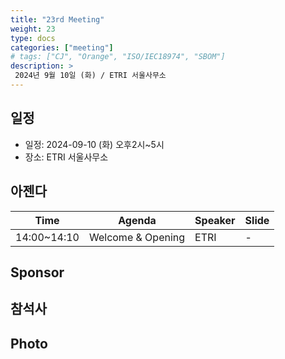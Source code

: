 ```yaml
---
title: "23rd Meeting"
weight: 23
type: docs
categories: ["meeting"]
# tags: ["CJ", "Orange", "ISO/IEC18974", "SBOM"]
description: >
 2024년 9월 10일 (화) / ETRI 서울사무소
---
```


## 일정

* 일정: 2024-09-10 (화) 오후2시~5시
* 장소: ETRI 서울사무소

## 아젠다

| Time | Agenda           | Speaker | Slide |
|----|-----------------|------|------|
| 14:00~14:10 | Welcome & Opening | ETRI | - |


## Sponsor


## 참석사 


## Photo
